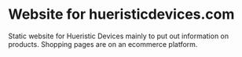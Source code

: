# Website for hueristicdevices.com

Static website for Hueristic Devices mainly to put out information on products. Shopping pages are on an ecommerce platform.


